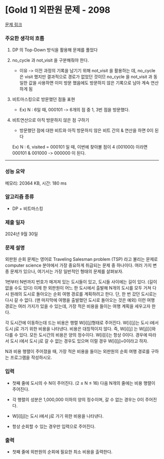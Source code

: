 # [Gold 1] 외판원 문제 - 2098

[문제 링크](https://www.acmicpc.net/problem/2098) 

### 주요한 생각의 흐름

1. DP 의 Top-Down 방식을 활용해 문제를 풀었다
 
2. no_cycle 과 not_visit 을 구분해줘야 한다.

	- 이유 -> 이전 과정의 기록을 남기기 위해 not_visit 을 활용하는 데, no_cycle은 visit 했지만 결과적으로 경로가 없었던 것이므 no_cycle 을 not_visit 과 동일한 값을 사용하면 이미 방문 했음에도 방문하지 않은 기록으로 남아 계속 연산하게 됨
 
3. 비트마스킹으로 방문했던 점들 표현
   
	- Ex) N : 6일 때, 000101 -> 6개의 점 중 1, 3번 점을 방문했다.
 
4. 비트연산으로 아직 방문하지 않은 점 구하기
     
	- 방문했던 점에 대한 비트와 아직 방문하지 않은 비트 간의 & 연산을 하면 0이 된다

	Ex) N : 6, visited = 000101 일 때, 이번에 찾아볼 점이 4 (001000) 이라면 000101 & 001000 -> 000000 이 된다.

---

### 성능 요약

메모리: 20364 KB, 시간: 180 ms

### 알고리즘 종류

- DP + 비트마스킹

### 제출 일자

2024년 9월 30일

### 문제 설명

외판원 순회 문제는 영어로 Traveling Salesman problem (TSP) 라고 불리는 문제로 computer science 분야에서 가장 중요하게 취급되는 문제 중 하나이다. 여러 가지 변종 문제가 있으나, 여기서는 가장 일반적인 형태의 문제를 살펴보자.

1번부터 N번까지 번호가 매겨져 있는 도시들이 있고, 도시들 사이에는 길이 있다. (길이 없을 수도 있다) 이제 한 외판원이 어느 한 도시에서 출발해 N개의 도시를 모두 거쳐 다시 원래의 도시로 돌아오는 순회 여행 경로를 계획하려고 한다. 단, 한 번 갔던 도시로는 다시 갈 수 없다. (맨 마지막에 여행을 출발했던 도시로 돌아오는 것은 예외) 이런 여행 경로는 여러 가지가 있을 수 있는데, 가장 적은 비용을 들이는 여행 계획을 세우고자 한다.

각 도시간에 이동하는데 드는 비용은 행렬 W[i][j]형태로 주어진다. W[i][j]는 도시 i에서 도시 j로 가기 위한 비용을 나타낸다. 비용은 대칭적이지 않다. 즉, W[i][j] 는 W[j][i]와 다를 수 있다. 모든 도시간의 비용은 양의 정수이다. W[i][i]는 항상 0이다. 경우에 따라서 도시 i에서 도시 j로 갈 수 없는 경우도 있으며 이럴 경우 W[i][j]=0이라고 하자.

N과 비용 행렬이 주어졌을 때, 가장 적은 비용을 들이는 외판원의 순회 여행 경로를 구하는 프로그램을 작성하시오.

### 입력 

- 첫째 줄에 도시의 수 N이 주어진다. (2 ≤ N ≤ 16) 다음 N개의 줄에는 비용 행렬이 주어진다. 

- 각 행렬의 성분은 1,000,000 이하의 양의 정수이며, 갈 수 없는 경우는 0이 주어진다. 

- W[i][j]는 도시 i에서 j로 가기 위한 비용을 나타낸다.

- 항상 순회할 수 있는 경우만 입력으로 주어진다.


### 출력 

- 첫째 줄에 외판원의 순회에 필요한 최소 비용을 출력한다.
